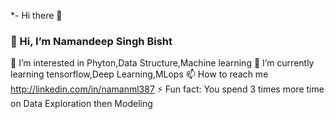 *- Hi there 👋

<!--
**GODxFATHER/GODxFATHER** is a ✨ _special_ ✨ repository because its `README.md` (this file) appears on your GitHub profile.

Here are some ideas to get you started:

- 🔭 I’m currently working on ...
- 🌱 I’m currently learning ...
- 👯 I’m looking to collaborate on ...
- 🤔 I’m looking for help with ...
- 💬 Ask me about ...
- 📫 How to reach me: ...
- 😄 Pronouns: ...
- ⚡ Fun fact: ...
-->
### 👋 Hi, I’m Namandeep Singh Bisht
 👀 I’m interested in Phyton,Data Structure,Machine learning
 🌱 I’m currently learning tensorflow,Deep Learning,MLops
 📫 How to reach me http://linkedin.com/in/namanml387
 ⚡ Fun fact: You spend 3 times more time on Data Exploration then Modeling
